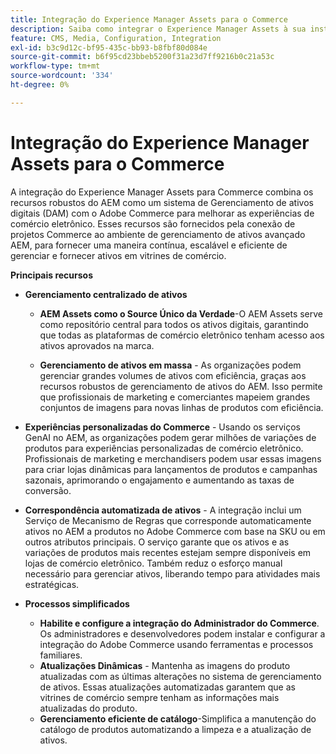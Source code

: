 ```yaml
---
title: Integração do Experience Manager Assets para o Commerce
description: Saiba como integrar o Experience Manager Assets à sua instância  [!DNL Commerce]  para acessar inúmeros ativos de mídia para usar em sua loja.
feature: CMS, Media, Configuration, Integration
exl-id: b3c9d12c-bf95-435c-bb93-b8fbf80d084e
source-git-commit: b6f95cd23bbeb5200f31a23d7ff9216b0c21a53c
workflow-type: tm+mt
source-wordcount: '334'
ht-degree: 0%

---
```


# Integração do Experience Manager Assets para o Commerce

A integração do Experience Manager Assets para Commerce combina os recursos robustos do AEM como um sistema de Gerenciamento de ativos digitais (DAM) com o Adobe Commerce para melhorar as experiências de comércio eletrônico. Esses recursos são fornecidos pela conexão de projetos Commerce ao ambiente de gerenciamento de ativos avançado AEM, para fornecer uma maneira contínua, escalável e eficiente de gerenciar e fornecer ativos em vitrines de comércio.

**Principais recursos**

- **Gerenciamento centralizado de ativos**

   - **AEM Assets como o Source Único da Verdade**-O AEM Assets serve como repositório central para todos os ativos digitais, garantindo que todas as plataformas de comércio eletrônico tenham acesso aos ativos aprovados na marca.

   - **Gerenciamento de ativos em massa** - As organizações podem gerenciar grandes volumes de ativos com eficiência, graças aos recursos robustos de gerenciamento de ativos do AEM. Isso permite que profissionais de marketing e comerciantes mapeiem grandes conjuntos de imagens para novas linhas de produtos com eficiência.

- **Experiências personalizadas do Commerce** - Usando os serviços GenAI no AEM, as organizações podem gerar milhões de variações de produtos para experiências personalizadas de comércio eletrônico. Profissionais de marketing e merchandisers podem usar essas imagens para criar lojas dinâmicas para lançamentos de produtos e campanhas sazonais, aprimorando o engajamento e aumentando as taxas de conversão.

- **Correspondência automatizada de ativos** - A integração inclui um Serviço de Mecanismo de Regras que corresponde automaticamente ativos no AEM a produtos no Adobe Commerce com base na SKU ou em outros atributos principais. O serviço garante que os ativos e as variações de produtos mais recentes estejam sempre disponíveis em lojas de comércio eletrônico. Também reduz o esforço manual necessário para gerenciar ativos, liberando tempo para atividades mais estratégicas.

- **Processos simplificados**

   - **Habilite e configure a integração do Administrador do Commerce**. Os administradores e desenvolvedores podem instalar e configurar a integração do Adobe Commerce usando ferramentas e processos familiares.
   - **Atualizações Dinâmicas** - Mantenha as imagens do produto atualizadas com as últimas alterações no sistema de gerenciamento de ativos. Essas atualizações automatizadas garantem que as vitrines de comércio sempre tenham as informações mais atualizadas do produto.
   - **Gerenciamento eficiente de catálogo**-Simplifica a manutenção do catálogo de produtos automatizando a limpeza e a atualização de ativos.
